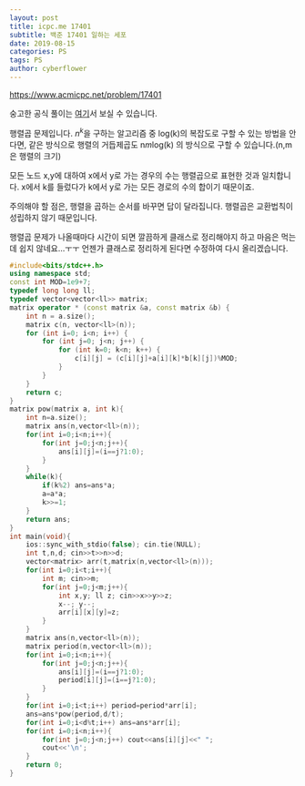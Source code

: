```yaml
---
layout: post
title: icpc.me 17401
subtitle: 백준 17401 일하는 세포
date: 2019-08-15
categories: PS
tags: PS
author: cyberflower
---
```


<https://www.acmicpc.net/problem/17401>

숭고한 공식 풀이는 [여기](https://drive.google.com/file/d/1XwcQgX81fR_2ULyzXoY1DZ1Y9EsXyu-_/view)서 보실 수 있습니다.

행렬곱 문제입니다. $n^k$을 구하는 알고리즘 중 log(k)의 복잡도로 구할 수 있는 방법을 안다면, 같은 방식으로 행렬의 거듭제곱도 n*m*log(k) 의 방식으로 구할 수 있습니다.(n,m은 행렬의 크기)

모든 노드 x,y에 대하여 x에서 y로 가는 경우의 수는 행렬곱으로 표현한 것과 일치합니다. x에서 k를 들렀다가 k에서 y로 가는 모든 경로의 수의 합이기 때문이죠.

주의해야 할 점은, 행렬을 곱하는 순서를 바꾸면 답이 달라집니다. 행렬곱은 교환법칙이 성립하지 않기 때문입니다. 

행렬곱 문제가 나올때마다 시간이 되면 깔끔하게 클래스로 정리해야지 하고 마음은 먹는데 쉽지 않네요...ㅜㅜ 언젠가 클래스로 정리하게 된다면 수정하여 다시 올리겠습니다.

```cpp
#include<bits/stdc++.h>
using namespace std;
const int MOD=1e9+7;
typedef long long ll;
typedef vector<vector<ll>> matrix;
matrix operator * (const matrix &a, const matrix &b) {
    int n = a.size();
    matrix c(n, vector<ll>(n));
    for (int i=0; i<n; i++) {
        for (int j=0; j<n; j++) {
            for (int k=0; k<n; k++) {
                c[i][j] = (c[i][j]+a[i][k]*b[k][j])%MOD;
            }
        }
    }
    return c;
}
matrix pow(matrix a, int k){
	int n=a.size();
	matrix ans(n,vector<ll>(n));
	for(int i=0;i<n;i++){
		for(int j=0;j<n;j++){
			ans[i][j]=(i==j?1:0);
		}
	}
	while(k){
		if(k%2) ans=ans*a;
		a=a*a;
		k>>=1;
	}
	return ans;
}
int main(void){
	ios::sync_with_stdio(false); cin.tie(NULL);
	int t,n,d; cin>>t>>n>>d;
	vector<matrix> arr(t,matrix(n,vector<ll>(n)));
	for(int i=0;i<t;i++){
		int m; cin>>m;
		for(int j=0;j<m;j++){
			int x,y; ll z; cin>>x>>y>>z;
			x--; y--;
			arr[i][x][y]=z;
		}
	}
	matrix ans(n,vector<ll>(n));
	matrix period(n,vector<ll>(n));
	for(int i=0;i<n;i++){
		for(int j=0;j<n;j++){
			ans[i][j]=(i==j?1:0);
			period[i][j]=(i==j?1:0);
		}
	}
	for(int i=0;i<t;i++) period=period*arr[i];
	ans=ans*pow(period,d/t);
	for(int i=0;i<d%t;i++) ans=ans*arr[i];
	for(int i=0;i<n;i++){
		for(int j=0;j<n;j++) cout<<ans[i][j]<<" ";
		cout<<'\n';
	}
	return 0;
}
```
